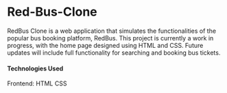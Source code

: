 # Red-Bus-Clone
<p>RedBus Clone is a web application that simulates the functionalities of the popular bus booking platform, RedBus. This project is currently a work in progress, with the home page designed using HTML and CSS. Future updates will include full functionality for searching and booking bus tickets.</p>
<h4>Technologies Used </h4>
Frontend:
HTML
CSS

